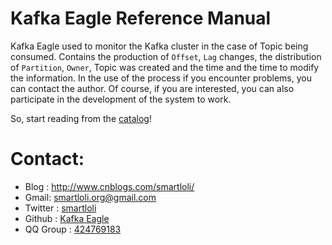 # Kafka Eagle Reference Manual

Kafka Eagle used to monitor the Kafka cluster in the case of Topic being consumed. Contains the production of ```Offset```, ```Lag``` changes, the distribution of ```Partition```, ```Owner```, Topic was created and the time and the time to modify the information. In the use of the process if you encounter problems, you can contact the author. Of course, if you are interested, you can also participate in the development of the system to work.

So, start reading from the [catalog](https://docs.kafka-eagle.org/)!

# Contact:
* Blog : http://www.cnblogs.com/smartloli/
* Gmail: [smartloli.org@gmail.com](mailto:smartloli.org@gmail.com)
* Twitter : [smartloli](https://twitter.com/smartloli)
* Github : [Kafka Eagle](https://github.com/smartloli/kafka-eagle)
* QQ Group : [424769183](http://shang.qq.com/wpa/qunwpa?idkey=b07c12828ed6963fe79078c78bbd1aba7e61b8f5d8fc5ee4ed26809f40b35c37)

